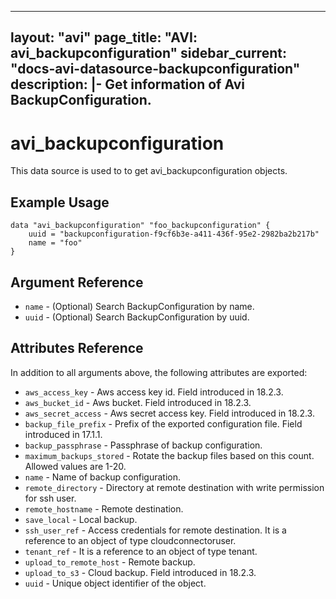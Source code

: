 <!--
    Copyright 2021 VMware, Inc.
    SPDX-License-Identifier: Mozilla Public License 2.0
-->
---
layout: "avi"
page_title: "AVI: avi_backupconfiguration"
sidebar_current: "docs-avi-datasource-backupconfiguration"
description: |-
  Get information of Avi BackupConfiguration.
---

# avi_backupconfiguration

This data source is used to to get avi_backupconfiguration objects.

## Example Usage

```hcl
data "avi_backupconfiguration" "foo_backupconfiguration" {
    uuid = "backupconfiguration-f9cf6b3e-a411-436f-95e2-2982ba2b217b"
    name = "foo"
}
```

## Argument Reference

* `name` - (Optional) Search BackupConfiguration by name.
* `uuid` - (Optional) Search BackupConfiguration by uuid.

## Attributes Reference

In addition to all arguments above, the following attributes are exported:

* `aws_access_key` - Aws access key id. Field introduced in 18.2.3.
* `aws_bucket_id` - Aws bucket. Field introduced in 18.2.3.
* `aws_secret_access` - Aws secret access key. Field introduced in 18.2.3.
* `backup_file_prefix` - Prefix of the exported configuration file. Field introduced in 17.1.1.
* `backup_passphrase` - Passphrase of backup configuration.
* `maximum_backups_stored` - Rotate the backup files based on this count. Allowed values are 1-20.
* `name` - Name of backup configuration.
* `remote_directory` - Directory at remote destination with write permission for ssh user.
* `remote_hostname` - Remote destination.
* `save_local` - Local backup.
* `ssh_user_ref` - Access credentials for remote destination. It is a reference to an object of type cloudconnectoruser.
* `tenant_ref` - It is a reference to an object of type tenant.
* `upload_to_remote_host` - Remote backup.
* `upload_to_s3` - Cloud backup. Field introduced in 18.2.3.
* `uuid` - Unique object identifier of the object.

